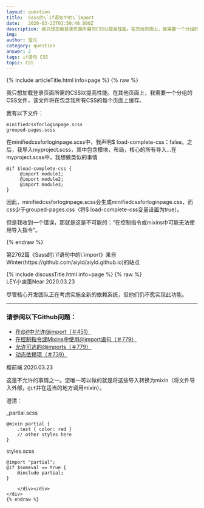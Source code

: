 ```yaml
---
layout: question
title:  Sass的\`if语句中的\`import
date:   2020-03-23T03:50:48.000Z
description: 我只想加载登录页面所需的CSS以提高性能。在其他页面上，我需要一个分组的CSS文件，该文件将在包含我所有CSS的每个页面上缓存。我有以下文件：mi...
img: 
author: 宝儿
category: question
answer: 2
tags: if语句 CSS
topic: CSS
---
```

<div class="article-root">
  <div class="article">
    {% include articleTitle.html info=page %}
    {% raw %}
    <div class="article-content"><p><font style="vertical-align: inherit;"><font style="vertical-align: inherit;">我只想加载登录页面所需的CSS以提高性能。</font><font style="vertical-align: inherit;">在其他页面上，我需要一个分组的CSS文件，该文件将在包含我所有CSS的每个页面上缓存。</font></font></p>

<p><font style="vertical-align: inherit;"><font style="vertical-align: inherit;">我有以下文件：</font></font></p>

<pre><code>minifiedcssforloginpage.scss<font></font>
grouped-pages.scss<font></font>
</code></pre>

<p><font style="vertical-align: inherit;"><font style="vertical-align: inherit;">在minifiedcssforloginpage.scss中，我声明$ load-complete-css：false。</font><font style="vertical-align: inherit;">之后，我导入myproject.scss，其中包含模块，布局，核心的所有导入...在myproject.scss中，我想做类似的事情</font></font></p>

<pre><code>@if $load-complete-css {<font></font>
     @import module1;<font></font>
     @import module2;<font></font>
     @import module3;<font></font>
}<font></font>
</code></pre>

<p><font style="vertical-align: inherit;"><font style="vertical-align: inherit;">因此，minifiedcssforloginpage.scss会生成minifiedcssforloginpage.css，而css少于grouped-pages.css（将$ load-complete-css变量设置为true）。</font></font></p>

<p><font style="vertical-align: inherit;"><font style="vertical-align: inherit;">但是我收到一个错误，那就是这是不可能的：“在控制指令或mixins中可能无法使用导入指令”。</font></font></p></div>
    {% endraw %}
  </div>
  <p class="winter_mark">第2762篇《Sass的\`if语句中的\`import》来自Winter(https://github.com/aiyld/aiyld.github.io)的站点</p>
  <div class="discuss-wrapper">
    {% include discussTitle.html info=page %}
    {% raw %}
    <div class="discuss-list">
    <div class="discuss-item">
        <div class="discuss-parent">
          <div class="discuss-meta">
            <span class="discuss-user">LEY小卤蛋Near</span>
            <span class="discuss-time">2020.03.23</span>
          </div>
          <div class="discuss-comment"><p><font style="vertical-align: inherit;"><font style="vertical-align: inherit;">尽管核心开发团队正在考虑实施全新的依赖系统，但他们仍不愿实现此功能。 </font></font></p>

<hr>

<h3><font style="vertical-align: inherit;"><font style="vertical-align: inherit;">请参阅以下Github问题：</font></font></h3>

<ul>
<li><a href="https://github.com/nex3/sass/issues/451" rel="noreferrer"><font style="vertical-align: inherit;"><font style="vertical-align: inherit;">在@if中允许@import（＃451）</font></font></a></li>
<li><a href="https://github.com/sass/sass/issues/1194" rel="noreferrer"><font style="vertical-align: inherit;"><font style="vertical-align: inherit;">在控制指令或Mixins中使用@import语句（＃779）</font></font></a></li>
<li><a href="https://github.com/sass/sass/issues/779" rel="noreferrer"><font style="vertical-align: inherit;"><font style="vertical-align: inherit;">允许可选的@imports（＃779）</font></font></a></li>
<li><a href="https://github.com/sass/sass/issues/739" rel="noreferrer"><font style="vertical-align: inherit;"><font style="vertical-align: inherit;">动态依赖项（＃739）</font></font></a></li>
</ul></div>
        </div></div><div class="discuss-item">
        <div class="discuss-parent">
          <div class="discuss-meta">
            <span class="discuss-user">樱前端</span>
            <span class="discuss-time">2020.03.23</span>
          </div>
          <div class="discuss-comment"><p><font style="vertical-align: inherit;"><font style="vertical-align: inherit;">这是不允许的事情之一。</font><font style="vertical-align: inherit;">您唯一可以做的就是将这些导入转换为mixin（将文件导入外部，</font></font><code>@if</code><font style="vertical-align: inherit;"><font style="vertical-align: inherit;">并在适当的地方调用mixin）。</font></font></p>

<p><font style="vertical-align: inherit;"><font style="vertical-align: inherit;">澄清：</font></font></p>

<p><font style="vertical-align: inherit;"><font style="vertical-align: inherit;">_partial.scss</font></font></p>

<pre><code>@mixin partial {<font></font>
    .test { color: red }<font></font>
    // other styles here<font></font>
}<font></font>
</code></pre>

<p><font style="vertical-align: inherit;"><font style="vertical-align: inherit;">styles.scss</font></font></p>

<pre><code>@import "partial";<font></font>
@if $someval == true {<font></font>
    @include partial;<font></font>
}<font></font>
</code></pre></div>
        </div></div>
    </div>
    {% endraw %}
  </div>
<div>

